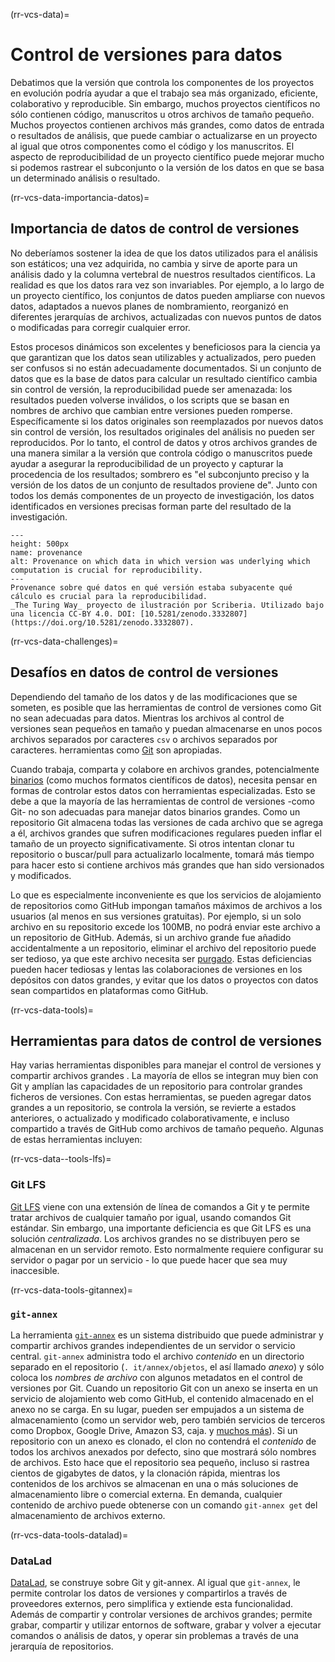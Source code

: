 (rr-vcs-data)=
# Control de versiones para datos

Debatimos que la versión que controla los componentes de los proyectos en evolución podría ayudar a que el trabajo sea más organizado, eficiente, colaborativo y reproducible. Sin embargo, muchos proyectos científicos no sólo contienen código, manuscritos u otros archivos de tamaño pequeño. Muchos proyectos contienen archivos más grandes, como datos de entrada o resultados de análisis, que puede cambiar o actualizarse en un proyecto al igual que otros componentes como el código y los manuscritos. El aspecto de reproducibilidad de un proyecto científico puede mejorar mucho si podemos rastrear el subconjunto o la versión de los datos en que se basa un determinado análisis o resultado.

(rr-vcs-data-importancia-datos)=
## Importancia de datos de control de versiones

No deberíamos sostener la idea de que los datos utilizados para el análisis son estáticos; una vez adquirida, no cambia y sirve de aporte para un análisis dado y la columna vertebral de nuestros resultados científicos. La realidad es que los datos rara vez son invariables. Por ejemplo, a lo largo de un proyecto científico, los conjuntos de datos pueden ampliarse con nuevos datos, adaptados a nuevos planes de nombramiento, reorganizó en diferentes jerarquías de archivos, actualizadas con nuevos puntos de datos o modificadas para corregir cualquier error.

Estos procesos dinámicos son excelentes y beneficiosos para la ciencia ya que garantizan que los datos sean utilizables y actualizados, pero pueden ser confusos si no están adecuadamente documentados. Si un conjunto de datos que es la base de datos para calcular un resultado científico cambia sin control de versión, la reproducibilidad puede ser amenazada: los resultados pueden volverse inválidos, o los scripts que se basan en nombres de archivo que cambian entre versiones pueden romperse. Específicamente si los datos originales son reemplazados por nuevos datos sin control de versión, los resultados originales del análisis no pueden ser reproducidos. Por lo tanto, el control de datos y otros archivos grandes de una manera similar a la versión que controla código o manuscritos puede ayudar a asegurar la reproducibilidad de un proyecto y capturar la procedencia de los resultados; sombrero es "el subconjunto preciso y la versión de los datos de un conjunto de resultados proviene de". Junto con todos los demás componentes de un proyecto de investigación, los datos identificados en versiones precisas forman parte del resultado de la investigación.

```{figure} ../../figures/provenance.jpg
---
height: 500px
name: provenance
alt: Provenance on which data in which version was underlying which computation is crucial for reproducibility.
---
Provenance sobre qué datos en qué versión estaba subyacente qué cálculo es crucial para la reproducibilidad.
_The Turing Way_ proyecto de ilustración por Scriberia. Utilizado bajo una licencia CC-BY 4.0. DOI: [10.5281/zenodo.3332807](https://doi.org/10.5281/zenodo.3332807).
```

(rr-vcs-data-challenges)=
## Desafíos en datos de control de versiones

Dependiendo del tamaño de los datos y de las modificaciones que se someten, es posible que las herramientas de control de versiones como Git no sean adecuadas para datos. Mientras los archivos al control de versiones sean pequeños en tamaño y puedan almacenarse en unos pocos archivos separados por caracteres `csv` o archivos separados por caracteres. herramientas como [Git](https://git-scm.com/) son apropiadas.

Cuando trabaja, comparta y colabore en archivos grandes, potencialmente [binarios](https://en.wikipedia.org/wiki/Binary_file) (como muchos formatos científicos de datos), necesita pensar en formas de controlar estos datos con herramientas especializadas. Esto se debe a que la mayoría de las herramientas de control de versiones -como Git- no son adecuadas para manejar datos binarios grandes. Como un repositorio Git almacena todas las versiones de cada archivo que se agrega a él, archivos grandes que sufren modificaciones regulares pueden inflar el tamaño de un proyecto significativamente. Si otros intentan clonar tu repositorio o buscar/pull para actualizarlo localmente, tomará más tiempo para hacer esto si contiene archivos más grandes que han sido versionados y modificados.

Lo que es especialmente inconveniente es que los servicios de alojamiento de repositorios como GitHub impongan tamaños máximos de archivos a los usuarios (al menos en sus versiones gratuitas). Por ejemplo, si un solo archivo en su repositorio excede los 100MB, no podrá enviar este archivo a un repositorio de GitHub. Además, si un archivo grande fue añadido accidentalmente a un repositorio, eliminar el archivo del repositorio puede ser tedioso, ya que este archivo necesita ser [purgado](https://help.github.com/en/github/authenticating-to-github/removing-sensitive-data-from-a-repository). Estas deficiencias pueden hacer tediosas y lentas las colaboraciones de versiones en los depósitos con datos grandes, y evitar que los datos o proyectos con datos sean compartidos en plataformas como GitHub.

(rr-vcs-data-tools)=
## Herramientas para datos de control de versiones

Hay varias herramientas disponibles para manejar el control de versiones y compartir archivos grandes . La mayoría de ellos se integran muy bien con Git y amplían las capacidades de un repositorio para controlar grandes ficheros de versiones. Con estas herramientas, se pueden agregar datos grandes a un repositorio, se controla la versión, se revierte a estados anteriores, o actualizado y modificado colaborativamente, e incluso compartido a través de GitHub como archivos de tamaño pequeño. Algunas de estas herramientas incluyen:

(rr-vcs-data--tools-lfs)=
### Git LFS

[Git LFS](https://git-lfs.github.com/) viene con una extensión de línea de comandos a Git y te permite tratar archivos de cualquier tamaño por igual, usando comandos Git estándar. Sin embargo, una importante deficiencia es que Git LFS es una solución _centralizada_. Los archivos grandes no se distribuyen pero se almacenan en un servidor remoto. Esto normalmente requiere configurar su servidor o pagar por un servicio - lo que puede hacer que sea muy inaccesible.

(rr-vcs-data-tools-gitannex)=
### `git-annex`

La herramienta [`git-annex`](https://git-annex.branchable.com/) es un sistema distribuido que puede administrar y compartir archivos grandes independientes de un servidor o servicio central. `git-annex` administra todo el archivo _contenido_ en un directorio separado en el repositorio (`. it/annex/objetos`, el así llamado _anexo_) y sólo coloca los _nombres de archivo_ con algunos metadatos en el control de versiones por Git. Cuando un repositorio Git con un anexo se inserta en un servicio de alojamiento web como GitHub, el contenido almacenado en el anexo no se carga. En su lugar, pueden ser empujados a un sistema de almacenamiento (como un servidor web, pero también servicios de terceros como Dropbox, Google Drive, Amazon S3, caja. y [muchos más](https://git-annex.branchable.com/special_remotes/)). Si un repositorio con un anexo es clonado, el clon no contendrá el _contenido_ de todos los archivos anexados por defecto, sino que mostrará sólo nombres de archivos. Esto hace que el repositorio sea pequeño, incluso si rastrea cientos de gigabytes de datos, y la clonación rápida, mientras los contenidos de los archivos se almacenan en una o más soluciones de almacenamiento libre o comercial externa. En demanda, cualquier contenido de archivo puede obtenerse con un comando `git-annex get` del almacenamiento de archivos externo.

(rr-vcs-data-tools-datalad)=
### DataLad

[DataLad](https://www.datalad.org/), se construye sobre Git y git-annex. Al igual que `git-annex`, le permite controlar los datos de versiones y compartirlos a través de proveedores externos, pero simplifica y extiende esta funcionalidad. Además de compartir y controlar versiones de archivos grandes; permite grabar, compartir y utilizar entornos de software, grabar y volver a ejecutar comandos o análisis de datos, y operar sin problemas a través de una jerarquía de repositorios.
